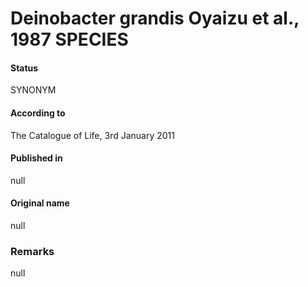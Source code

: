 # Deinobacter grandis Oyaizu et al., 1987 SPECIES

#### Status
SYNONYM

#### According to
The Catalogue of Life, 3rd January 2011

#### Published in
null

#### Original name
null

### Remarks
null
